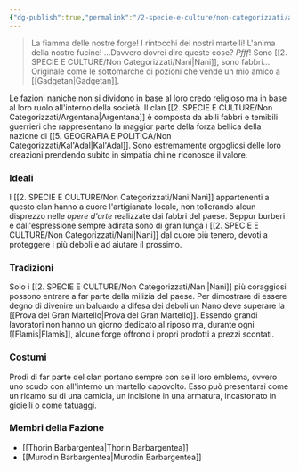 ```yaml
---
{"dg-publish":true,"permalink":"/2-specie-e-culture/non-categorizzati/argentana/"}
---
```



>La fiamma delle nostre forge! I rintocchi dei nostri martelli! L'anima della nostre fucine! ...Davvero dovrei dire queste cose? *Pfff*! Sono [[2. SPECIE E CULTURE/Non Categorizzati/Nani\|Nani]], sono fabbri...  Originale come le sottomarche di pozioni che vende un mio amico a [[Gadgetan\|Gadgetan]]. 

Le fazioni naniche non si dividono in base al loro credo religioso ma in base al loro ruolo all'interno della società. Il clan [[2. SPECIE E CULTURE/Non Categorizzati/Argentana\|Argentana]] è composta da abili fabbri e temibili guerrieri che rappresentano la maggior parte della forza bellica della nazione di [[5. GEOGRAFIA  E POLITICA/Non Categorizzati/Kal'Adal\|Kal'Adal]]. Sono estremamente orgogliosi delle loro creazioni prendendo subito in simpatia chi ne riconosce il valore. 

### Ideali

I [[2. SPECIE E CULTURE/Non Categorizzati/Nani\|Nani]] appartenenti a questo clan hanno a cuore l'artigianato locale, non tollerando alcun disprezzo nelle *opere d'arte* realizzate dai fabbri del paese. Seppur burberi e dall'espressione sempre adirata sono di gran lunga i [[2. SPECIE E CULTURE/Non Categorizzati/Nani\|Nani]] dal cuore più tenero, devoti a proteggere i più deboli e ad aiutare il prossimo. 

### Tradizioni

Solo i [[2. SPECIE E CULTURE/Non Categorizzati/Nani\|Nani]] più coraggiosi possono entrare a far parte della milizia del paese. Per dimostrare di essere degno di divenire un baluardo a difesa dei deboli un Nano deve superare la [[Prova del Gran Martello\|Prova del Gran Martello]]. Essendo grandi lavoratori non hanno un giorno dedicato al riposo ma, durante ogni [[Flamis\|Flamis]], alcune forge offrono i propri prodotti a prezzi scontati. 

### Costumi

Prodi di far parte del clan portano sempre con se il loro emblema, ovvero uno scudo con all'interno un martello capovolto. Esso può presentarsi come un ricamo su di una camicia, un incisione in una armatura, incastonato in gioielli o come tatuaggi. 

### Membri della Fazione

- [[Thorin Barbargentea\|Thorin Barbargentea]] 
- [[Murodin Barbargentea\|Murodin Barbargentea]] 